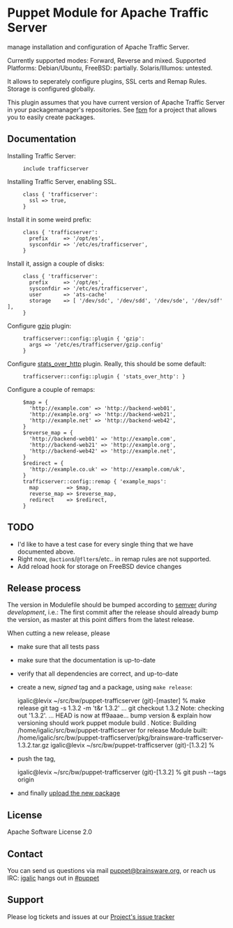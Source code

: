 # Puppet Module for Apache Traffic Server 

manage installation and configuration of Apache Traffic Server.

Currently supported modes: Forward, Reverse and mixed.
Supported Platforms: Debian/Ubuntu, FreeBSD: partially. Solaris/Illumos: untested.

It allows to seperately configure plugins, SSL certs and Remap Rules. Storage is configured globally.

This plugin assumes that you have current version of Apache Traffic Server in your packagemanager's repositories. See [fpm](https://github.com/jordansissel/fpm) for a project that allows you to easily create packages.

## Documentation

Installing Traffic Server:

```puppet
     include trafficserver
```

Installing Traffic Server, enabling SSL.

```puppet
     class { 'trafficserver':
       ssl => true,
     }
```

Install it in some weird prefix:

```puppet
     class { 'trafficserver':
       prefix     => '/opt/es',
       sysconfdir => '/etc/es/trafficserver',
     }
```

Install it, assign a couple of disks:

```puppet
     class { 'trafficserver':
       prefix     => '/opt/es',
       sysconfdir => '/etc/es/trafficserver',
       user       => 'ats-cache'
       storage    => [ '/dev/sdc', '/dev/sdd', '/dev/sde', '/dev/sdf' ],
     }
```

Configure [gzip](https://trafficserver.readthedocs.org/en/latest/reference/plugins/gzip.en.html) plugin:

```puppet
     trafficserver::config::plugin { 'gzip':
       args => '/etc/es/trafficserver/gzip.config'
     }
```

Configure [stats\_over\_http](https://trafficserver.readthedocs.org/en/latest/reference/plugins/stats_over_http.en.html) plugin. Really, this should be some default:

```puppet
     trafficserver::config::plugin { 'stats_over_http': }
```

Configure a couple of remaps:

```puppet
     $map = {
       'http://example.com' => 'http://backend-web01',
       'http://example.org' => 'http://backend-web21',
       'http://example.net' => 'http://backend-web42',
     }
     $reverse_map = {
       'http://backend-web01' => 'http://example.com',
       'http://backend-web21' => 'http://example.org',
       'http://backend-web42' => 'http://example.net',
     }
     $redirect = {
       'http://example.co.uk' => 'http://example.com/uk',
     }
     trafficserver::config::remap { 'example_maps':
       map         => $map,
       reverse_map => $reverse_map,
       redirect    => $redirect,
     }
```

## TODO

* I'd like to have a test case for every single thing that we have documented above.
* Right now, `@action`s/`@flter`s/etc.. in remap rules are not supported.
* Add reload hook for storage on FreeBSD device changes

## Release process

The version in Modulefile should be bumped according to [semver](http://semver.org/) *during development*, i.e.: The first commit after the release should already bump the version, as master at this point differs from the latest release.

When cutting a new release, please

* make sure that all tests pass
* make sure that the documentation is up-to-date
* verify that all dependencies are correct, and up-to-date
* create a new, *signed* tag and a package, using `make release`:

    igalic@levix ~/src/bw/puppet-trafficserver (git)-[master] % make release
    git tag -s 1.3.2 -m 't&r 1.3.2'
    ...
    git checkout 1.3.2
    Note: checking out '1.3.2'.
    ...
    HEAD is now at ff9aaae... bump version & explain how versioning should work
    puppet module build .
    Notice: Building /home/igalic/src/bw/puppet-trafficserver for release
    Module built: /home/igalic/src/bw/puppet-trafficserver/pkg/brainsware-trafficserver-1.3.2.tar.gz
    igalic@levix ~/src/bw/puppet-trafficserver (git)-[1.3.2] %

* push the tag,

    igalic@levix ~/src/bw/puppet-trafficserver (git)-[1.3.2] % git push --tags origin

* and finally [upload the new package](http://forge.puppetlabs.com/brainsware/trafficserver/upload)

License
-------

Apache Software License 2.0


Contact
-------

You can send us questions via mail [puppet@brainsware.org](puppet@brainsware.org), or reach us IRC: [igalic](https://github.com/igalic) hangs out in [#puppet](irc://freenode.org/#puppet)

Support
-------

Please log tickets and issues at our [Project's issue tracker](https://github.com/Brainsware/puppet-trafficserver/issues)

